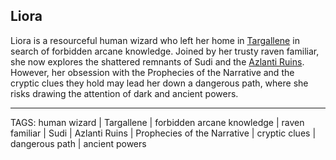 ## Liora

Liora is a resourceful human wizard who left her home in [Targallene](../Places/Targallene.md) in search of forbidden arcane knowledge. Joined by her trusty raven familiar, she now explores the shattered remnants of Sudi and the [Azlanti Ruins](../Places/Azlanti_Ruins.md). However, her obsession with the Prophecies of the Narrative and the cryptic clues they hold may lead her down a dangerous path, where she risks drawing the attention of dark and ancient powers.


---
TAGS: human wizard | Targallene | forbidden arcane knowledge | raven familiar | Sudi | Azlanti Ruins | Prophecies of the Narrative | cryptic clues | dangerous path | ancient powers

